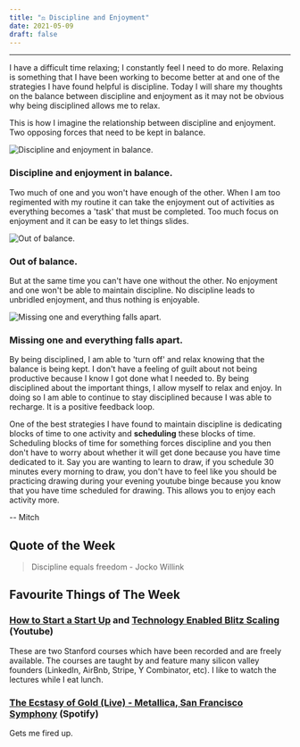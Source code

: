 ```yaml
---
title: "⚖️ Discipline and Enjoyment"
date: 2021-05-09
draft: false
---
```


---

I have a difficult time relaxing; I constantly feel I need to do more. Relaxing is something that I have been working to become better at and one of the strategies I have found helpful is discipline. Today I will share my thoughts on the balance between discipline and enjoyment as it may not be obvious why being disciplined allows me to relax.

This is how I imagine the relationship between discipline and enjoyment. Two opposing forces that need to be kept in balance.

![Discipline and enjoyment in balance.](/discipline-and-enjoyment/in-balance.png)

### Discipline and enjoyment in balance.

Two much of one and you won't have enough of the other. When I am too regimented with my routine it can take the enjoyment out of activities as everything becomes a 'task' that must be completed. Too much focus on enjoyment and it can be easy to let things slides.

![Out of balance.](/discipline-and-enjoyment/out-of-balance.png)

### Out of balance.

But at the same time you can't have one without the other. No enjoyment and one won't be able to maintain discipline. No discipline leads to unbridled enjoyment, and thus nothing is enjoyable.

![Missing one and everything falls apart.](/discipline-and-enjoyment/falls.png)

### Missing one and everything falls apart.

By being disciplined, I am able to 'turn off' and relax knowing that the balance is being kept. I don't have a feeling of guilt about not being productive because I know I got done what I needed to. By being disciplined about the important things, I allow myself to relax and enjoy. In doing so I am able to continue to stay disciplined because I was able to recharge. It is a positive feedback loop.

One of the best strategies I have found to maintain discipline is dedicating blocks of time to one activity and **scheduling** these blocks of time. Scheduling blocks of time for something forces discipline and you then don't have to worry about whether it will get done because you have time dedicated to it. Say you are wanting to learn to draw, if you schedule 30 minutes every morning to draw, you don't have to feel like you should be practicing drawing during your evening youtube binge because you know that you have time scheduled for drawing. This allows you to enjoy each activity more.

-- Mitch

## Quote of the Week

> Discipline equals freedom - Jocko Willink

## Favourite Things of The Week

### [How to Start a Start Up](https://www.youtube.com/playlist?list=PLU630Cd0ZQCMeQiSvU7DJmDJDitdE7m7r) and [Technology Enabled Blitz Scaling](https://www.youtube.com/playlist?list=PLnsTB8Q5VgnVzh1S-VMCXiuwJglk5AV--) (Youtube)

These are two Stanford courses which have been recorded and are freely available. The courses are taught by and feature many silicon valley founders (LinkedIn, AirBnb, Stripe, Y Combinator, etc). I like to watch the lectures while I eat lunch.

### [The Ecstasy of Gold (Live) - Metallica, San Francisco Symphony](https://open.spotify.com/track/0L5ZW54haCFM84is0UhLjj?si=882e7ec88b864dfe) (Spotify)

Gets me fired up.
